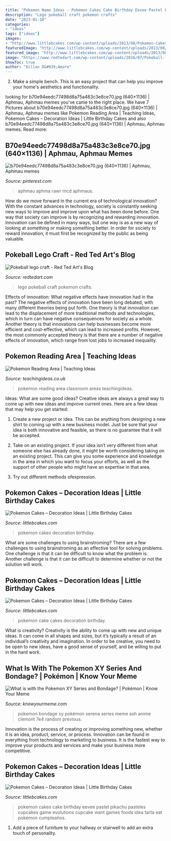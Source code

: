 ```yaml
---
title: "Pokemon Name Ideas - Pokemon Cakes Cake Birthday Eevee Pastel Pikachu Pasteles Cupcakes Game Evolutions Cupcake Want Games Foods Idea Tarta Eat Pokémon Cumpleaños"
description: "Lego pokeball craft pokemon crafts"
date: "2023-01-10"
categories:
- "ideas"
tags: ["ideas"]
images:
- "http://www.littlebcakes.com/wp-content/uploads/2013/08/Pokemon-Cakes-Photos.jpg"
featuredImage: "http://www.littlebcakes.com/wp-content/uploads/2013/08/Pokemon-Cakes-Photos.jpg"
featured_image: "http://www.littlebcakes.com/wp-content/uploads/2013/08/Photos-of-Pokemon-Cake.jpg"
image: "https://www.redtedart.com/wp-content/uploads/2016/07/Pokeball-lego-craft.jpg"
ShowToc: true
author: "Dillan D&#039;Amore"
---
```



2. Make a simple bench. This is an easy project that can help you improve your home's aesthetics and functionality. 

	

		
looking for b70e94eedc77498d8a75a483c3e8ce70.jpg (640×1136) | Aphmau, Aphmau memes you've came to the right place. We have 7 Pictures about b70e94eedc77498d8a75a483c3e8ce70.jpg (640×1136) | Aphmau, Aphmau memes like Pokemon Reading Area | Teaching Ideas, Pokemon Cakes – Decoration Ideas | Little Birthday Cakes and also b70e94eedc77498d8a75a483c3e8ce70.jpg (640×1136) | Aphmau, Aphmau memes. Read more:
		
    
## B70e94eedc77498d8a75a483c3e8ce70.jpg (640×1136) | Aphmau, Aphmau Memes

<img loading=lazy src="https://i.pinimg.com/736x/35/cf/31/35cf311d3d30da6031a2c961c7f9fa5f--youtube.jpg" onerror="this.onerror=null;this.src='https://tse2.mm.bing.net/th?id=OIP.gBAYj7qiZFRNNEhpMZ3QQAHaNJ&amp;pid=15.1';" alt="b70e94eedc77498d8a75a483c3e8ce70.jpg (640×1136) | Aphmau, Aphmau memes">

_Source: pinterest.com_

>aphmau aphma rawr mcd aphmaus. 

	

How do we move forward in the current era of technological innovation? With the constant advances in technology, society is constantly seeking new ways to improve and improve upon what has been done before. One way that society can improve is by recognizing and rewarding innovation. Innovation can be defined in many ways, but one way is as a new way of looking at something or making something better. In order for society to reward innovation, it must first be recognized by the public as being valuable.

    
## Pokeball Lego Craft - Red Ted Art&#039;s Blog

<img loading=lazy src="https://www.redtedart.com/wp-content/uploads/2016/07/Pokeball-lego-craft.jpg" onerror="this.onerror=null;this.src='https://tse4.mm.bing.net/th?id=OIP.Z4hkG4cwRyn3vIH_F7fe0wHaLH&amp;pid=15.1';" alt="Pokeball lego craft - Red Ted Art&#039;s Blog">

_Source: redtedart.com_

>lego pokeball craft pokemon crafts. 

	

Effects of innovation: What negative effects have innovation had in the past?
The negative effects of innovation have been long debated, with many different theories being put forth. One theory is that innovation can lead to the displacement of more traditional methods and technologies, which in turn can have negative consequences for society as a whole. Another theory is that innovations can help businesses become more efficient and cost-effective, which can lead to increased profits. However, the most commonly accepted theory is that there are a number of negative effects of innovation, which range from lost jobs to increased inequality.

    
## Pokemon Reading Area | Teaching Ideas

<img loading=lazy src="http://www.teachingideas.co.uk/sites/default/files/lit_pokemonreadingarea2.jpg" onerror="this.onerror=null;this.src='https://tse4.mm.bing.net/th?id=OIP.stnZYHXh2kmmLVSo_CA0UAHaJ4&amp;pid=15.1';" alt="Pokemon Reading Area | Teaching Ideas">

_Source: teachingideas.co.uk_

>pokemon reading area classroom areas teachingideas. 

	

Ideas: What are some good ideas?
Creative ideas are always a great way to come up with new ideas and improve current ones. Here are a few ideas that may help you get started:
1. Create a new project or idea. This can be anything from designing a new shirt to coming up with a new business model. Just be sure that your idea is both innovative and feasible, as there is no guarantee that it will be accepted.

2. Take on an existing project. If your idea isn’t very different from what someone else has already done, it might be worth considering taking on an existing project. This can give you some experience and knowledge in the area in which you want to focus your efforts, as well as the support of other people who might have an expertise in that area.

3. Try out different methods ofexpression.

    
## Pokemon Cakes – Decoration Ideas | Little Birthday Cakes

<img loading=lazy src="http://www.littlebcakes.com/wp-content/uploads/2013/08/Photos-of-Pokemon-Cakes.jpg" onerror="this.onerror=null;this.src='https://tse2.mm.bing.net/th?id=OIP.uDaHuQERf__2Xq7Hk4WP6wHaFj&amp;pid=15.1';" alt="Pokemon Cakes – Decoration Ideas | Little Birthday Cakes">

_Source: littlebcakes.com_

>pokemon cakes decoration birthday. 

	

What are some challenges to using brainstroming?
There are a few challenges to using brainstroming as an effective tool for solving problems. One challenge is that it can be difficult to know what the problem is. Another challenge is that it can be difficult to determine whether or not the solution will work.

    
## Pokemon Cakes – Decoration Ideas | Little Birthday Cakes

<img loading=lazy src="http://www.littlebcakes.com/wp-content/uploads/2013/08/Photos-of-Pokemon-Cake.jpg" onerror="this.onerror=null;this.src='https://tse3.mm.bing.net/th?id=OIP.9sQhQTUuKaTWy_GtackYDgHaJ4&amp;pid=15.1';" alt="Pokemon Cakes – Decoration Ideas | Little Birthday Cakes">

_Source: littlebcakes.com_

>pokemon cake cakes decoration birthday. 

	

What is creativity?
Creativity is the ability to come up with new and unique ideas. It can come in all shapes and sizes, but it’s typically a result of an individual’s creativity and imagination. In order to be creative, you need to be open to new ideas, have a good sense of yourself, and be willing to put in the hard work.

    
## What Is With The Pokemon XY Series And Bondage? | Pokémon | Know Your Meme

<img loading=lazy src="http://i0.kym-cdn.com/photos/images/facebook/000/660/323/7e4.png" onerror="this.onerror=null;this.src='https://tse1.mm.bing.net/th?id=OIP.fzW-IcL0YMazLKMtnmN1fAHaMo&amp;pid=15.1';" alt="What is with the Pokemon XY Series and Bondage? | Pokémon | Know Your Meme">

_Source: knowyourmeme.com_

>pokemon bondage xy pokémon serena series meme ash anime clemont 7e4 random previous. 

	

Innovation is the process of creating or improving something new, whether it is an idea, product, service, or process. Innovation can be found in everything from technology to marketing to business. It is the fastest way to improve your products and services and make your business more competitive.

    
## Pokemon Cakes – Decoration Ideas | Little Birthday Cakes

<img loading=lazy src="http://www.littlebcakes.com/wp-content/uploads/2013/08/Pokemon-Cakes-Photos.jpg" onerror="this.onerror=null;this.src='https://tse4.mm.bing.net/th?id=OIP.jW_m14hnuia-ZNZ_q4maWAHaHd&amp;pid=15.1';" alt="Pokemon Cakes – Decoration Ideas | Little Birthday Cakes">

_Source: littlebcakes.com_

>pokemon cakes cake birthday eevee pastel pikachu pasteles cupcakes game evolutions cupcake want games foods idea tarta eat pokémon cumpleaños. 

	

1. Add a piece of furniture to your hallway or stairwell to add an extra touch of personality.

